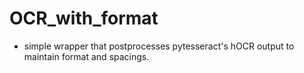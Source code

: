 # OCR_with_format
* simple wrapper that postprocesses pytesseract's hOCR output to maintain format and spacings.


